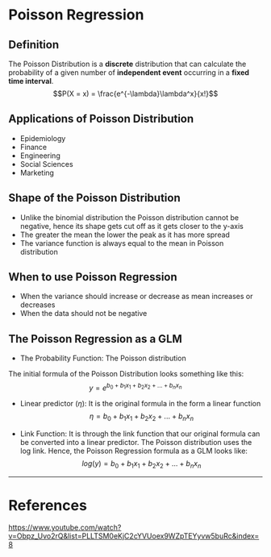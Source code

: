 # Poisson Regression 

## Definition 

The Poisson Distribution is a **discrete** distribution that can calculate the probability of a given number of **independent event** occurring in a **fixed time interval**. 
$$P(X = x) = \frac{e^{-\lambda}\lambda^x}{x!}$$
## Applications of Poisson Distribution

- Epidemiology
- Finance
- Engineering
- Social Sciences 
- Marketing

## Shape of the Poisson Distribution 

- Unlike the binomial distribution the Poisson distribution cannot be negative, hence its shape gets cut off as it gets closer to the y-axis
- The greater the mean the lower the peak as it has more spread 
- The variance function is always equal to the mean in Poisson distribution 

## When to use Poisson Regression 

- When the variance should increase or decrease as mean increases or decreases 
- When the data should not be negative 

## The Poisson Regression as a GLM 

- The Probability Function: The Poisson distribution 

The initial formula of the Poisson Distribution looks something like this: 
							$$y = e^{b_0 + b_1x_1 + b_2x_2 + ... + b_nx_n}$$

- Linear predictor ($\eta$): It is the original formula in the form a linear function 
				$$\eta = b_0 + b_1x_1 + b_2x_2+...+b_nx_n$$

- Link Function: It is through the link function that our original formula can be converted into a linear predictor. The Poisson distribution uses the log link. Hence, the Poisson Regression formula as a GLM looks like: 
				$$log(y) = b_0 + b_1x_1 + b_2x_2 +...+ b_nx_n$$

-- -- 
# References 

https://www.youtube.com/watch?v=Obpz_Uvo2rQ&list=PLLTSM0eKjC2cYVUoex9WZpTEYyvw5buRc&index=8

